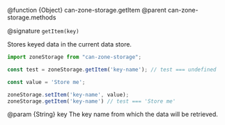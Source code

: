 @function {Object} can-zone-storage.getItem
@parent can-zone-storage.methods

@signature `getItem(key)`

Stores keyed data in the current data store.

```javascript
import zoneStorage from "can-zone-storage";

const test = zoneStorage.getItem('key-name'); // test === undefined

const value = 'Store me';

zoneStorage.setItem('key-name', value);
zoneStorage.getItem('key-name') // test === 'Store me'

```

@param {String} key The key name from which the data will be retrieved.